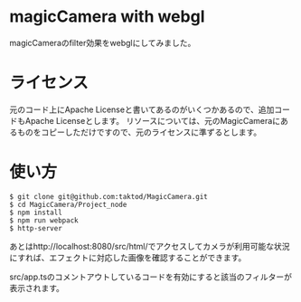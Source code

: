 # magicCamera with webgl

magicCameraのfilter効果をwebglにしてみました。

# ライセンス

元のコード上にApache Licenseと書いてあるのがいくつかあるので、追加コードもApache Licenseとします。
リソースについては、元のMagicCameraにあるものをコピーしただけですので、元のライセンスに準ずるとします。

# 使い方

```
$ git clone git@github.com:taktod/MagicCamera.git
$ cd MagicCamera/Project_node
$ npm install
$ npm run webpack
$ http-server
```

あとはhttp://localhost:8080/src/html/でアクセスしてカメラが利用可能な状況にすれば、エフェクトに対応した画像を確認することができます。

src/app.tsのコメントアウトしているコードを有効にすると該当のフィルターが表示されます。
